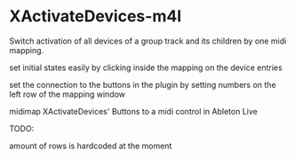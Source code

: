 # XActivateDevices-m4l
Switch activation of all devices of a group track and its children by one midi mapping.

set initial states easily by clicking inside the mapping on the device entries

set the connection to the buttons in the plugin by setting numbers on the left row of the mapping window

midimap XActivateDevices' Buttons to a midi control in Ableton Live

TODO:

amount of rows is hardcoded at the moment


